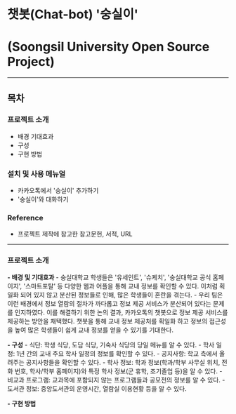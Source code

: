 # 챗봇(Chat-bot) '숭실이'
# (Soongsil University Open Source Project)
---------------------------------------------------------------------------------------------------------
## 목차

### 프로젝트 소개
- 배경 기대효과
- 구성
- 구현 방법

### 설치 및 사용 메뉴얼
- 카카오톡에서 '숭실이' 추가하기
- '숭실이'와 대화하기

### Reference
- 프로젝트 제작에 참고한 참고문헌, 서적, URL
---------------------------------------------------------------------------------------------------------

### 프로젝트 소개
**- 배경 및 기대효과**
    - 숭실대학교 학생들은 '유세인트', '슈케치', '숭실대학교 공식 홈페이지', '스마트포탈' 등 다양한 웹과 어플을 통해 교내 정보를 확인할 수 있다. 이처럼 획일화 되어 있지 않고 분산된 정보들로 인해, 많은 학생들이 혼란을 겪는다.
    - 우리 팀은 이런 배경에서 정보 열람의 절차가 까다롭고 정보 제공 서비스가 분산되어 있다는 문제를 인지하였다. 이를 해결하기 위한 논의 결과, 카카오톡의 챗봇으로 정보 제공 서비스를 제공하는 방안을 채택했다. 챗봇을 통해 교내 정보 제공처를 획일화 하고 정보의 접근성을 높여 많은 학생들이 쉽게 교내 정보를 얻을 수 있기를 기대한다.

**- 구성**
    - 식단: 학생 식당, 도담 식당, 기숙사 식당의 당일 메뉴를 알 수 있다.
    - 학사 일정: 1년 간의 교내 주요 학사 일정의 정보를 확인할 수 있다.
    - 공지사항: 학교 측에서 올려주는 공지사항들을 확인할 수 있다.
    - 학사 정보: 학과 정보(학과/학부 사무실 위치, 전화 번호, 학사/학부 홈페이지)와 특정 학사 정보(군 휴학, 조기졸업 등)을 알 수 있다.
    - 비교과 프로그램: 교과목에 포함되지 않는 프로그램들과 공모전의 정보를 알 수 있다.
    - 도서관 정보: 중앙도서관의 운영시간, 열람실 이용현황 등을 알 수 있다.

**- 구현 방법**
